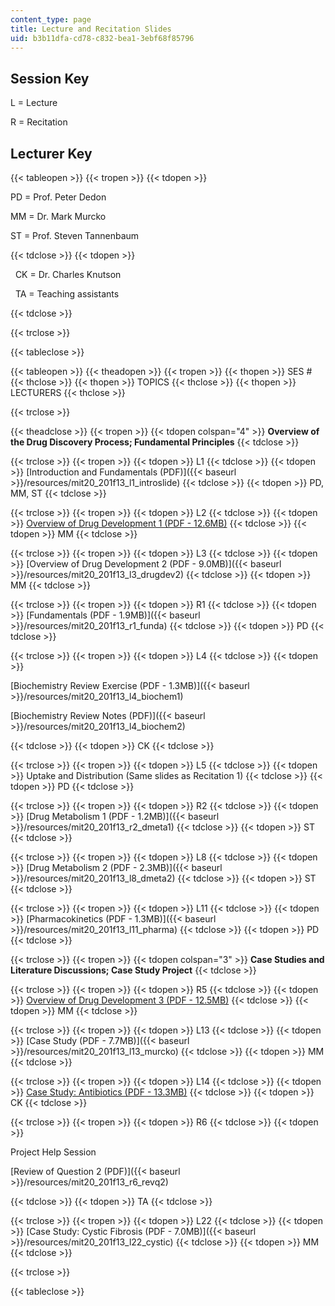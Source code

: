 ```yaml
---
content_type: page
title: Lecture and Recitation Slides
uid: b3b11dfa-cd78-c832-bea1-3ebf68f85796
---
```


Session Key
-----------

L = Lecture

R = Recitation

Lecturer Key
------------

{{< tableopen >}}
{{< tropen >}}
{{< tdopen >}}


PD = Prof. Peter Dedon

MM = Dr. Mark Murcko

ST = Prof. Steven Tannenbaum


{{< tdclose >}}
{{< tdopen >}}


  CK = Dr. Charles Knutson

  TA = Teaching assistants


{{< tdclose >}}

{{< trclose >}}

{{< tableclose >}}

{{< tableopen >}}
{{< theadopen >}}
{{< tropen >}}
{{< thopen >}}
SES #
{{< thclose >}}
{{< thopen >}}
TOPICS
{{< thclose >}}
{{< thopen >}}
LECTURERS
{{< thclose >}}

{{< trclose >}}

{{< theadclose >}}
{{< tropen >}}
{{< tdopen colspan="4" >}}
**Overview of the Drug Discovery Process; Fundamental Principles**
{{< tdclose >}}

{{< trclose >}}
{{< tropen >}}
{{< tdopen >}}
L1
{{< tdclose >}}
{{< tdopen >}}
[Introduction and Fundamentals (PDF)]({{< baseurl >}}/resources/mit20_201f13_l1_introslide)
{{< tdclose >}}
{{< tdopen >}}
PD, MM, ST
{{< tdclose >}}

{{< trclose >}}
{{< tropen >}}
{{< tdopen >}}
L2
{{< tdclose >}}
{{< tdopen >}}
[Overview of Drug Development 1 (PDF - 12.6MB)](/ans7870/20/20.201/F13/MIT20_201F13_L2_drugdev1.pdf)
{{< tdclose >}}
{{< tdopen >}}
MM
{{< tdclose >}}

{{< trclose >}}
{{< tropen >}}
{{< tdopen >}}
L3
{{< tdclose >}}
{{< tdopen >}}
[Overview of Drug Development 2 (PDF - 9.0MB)]({{< baseurl >}}/resources/mit20_201f13_l3_drugdev2)
{{< tdclose >}}
{{< tdopen >}}
MM
{{< tdclose >}}

{{< trclose >}}
{{< tropen >}}
{{< tdopen >}}
R1
{{< tdclose >}}
{{< tdopen >}}
[Fundamentals (PDF - 1.9MB)]({{< baseurl >}}/resources/mit20_201f13_r1_funda)
{{< tdclose >}}
{{< tdopen >}}
PD
{{< tdclose >}}

{{< trclose >}}
{{< tropen >}}
{{< tdopen >}}
L4
{{< tdclose >}}
{{< tdopen >}}


[Biochemistry Review Exercise (PDF - 1.3MB)]({{< baseurl >}}/resources/mit20_201f13_l4_biochem1)

[Biochemistry Review Notes (PDF)]({{< baseurl >}}/resources/mit20_201f13_l4_biochem2)


{{< tdclose >}}
{{< tdopen >}}
CK
{{< tdclose >}}

{{< trclose >}}
{{< tropen >}}
{{< tdopen >}}
L5
{{< tdclose >}}
{{< tdopen >}}
Uptake and Distribution (Same slides as Recitation 1)
{{< tdclose >}}
{{< tdopen >}}
PD
{{< tdclose >}}

{{< trclose >}}
{{< tropen >}}
{{< tdopen >}}
R2
{{< tdclose >}}
{{< tdopen >}}
[Drug Metabolism 1 (PDF - 1.2MB)]({{< baseurl >}}/resources/mit20_201f13_r2_dmeta1)
{{< tdclose >}}
{{< tdopen >}}
ST
{{< tdclose >}}

{{< trclose >}}
{{< tropen >}}
{{< tdopen >}}
L8
{{< tdclose >}}
{{< tdopen >}}
[Drug Metabolism 2 (PDF - 2.3MB)]({{< baseurl >}}/resources/mit20_201f13_l8_dmeta2)
{{< tdclose >}}
{{< tdopen >}}
ST
{{< tdclose >}}

{{< trclose >}}
{{< tropen >}}
{{< tdopen >}}
L11
{{< tdclose >}}
{{< tdopen >}}
[Pharmacokinetics (PDF - 1.3MB)]({{< baseurl >}}/resources/mit20_201f13_l11_pharma)
{{< tdclose >}}
{{< tdopen >}}
PD
{{< tdclose >}}

{{< trclose >}}
{{< tropen >}}
{{< tdopen colspan="3" >}}
**Case Studies and Literature Discussions; Case Study Project**
{{< tdclose >}}

{{< trclose >}}
{{< tropen >}}
{{< tdopen >}}
R5
{{< tdclose >}}
{{< tdopen >}}
[Overview of Drug Development 3 (PDF - 12.5MB)](/ans7870/20/20.201/F13/MIT20_201F13_R5_overdrug.pdf)
{{< tdclose >}}
{{< tdopen >}}
MM
{{< tdclose >}}

{{< trclose >}}
{{< tropen >}}
{{< tdopen >}}
L13
{{< tdclose >}}
{{< tdopen >}}
[Case Study (PDF - 7.7MB)]({{< baseurl >}}/resources/mit20_201f13_l13_murcko)
{{< tdclose >}}
{{< tdopen >}}
MM
{{< tdclose >}}

{{< trclose >}}
{{< tropen >}}
{{< tdopen >}}
L14
{{< tdclose >}}
{{< tdopen >}}
[Case Study: Antibiotics (PDF - 13.3MB)](/ans7870/20/20.201/F13/MIT20_201F13_L14_antibio.pdf)
{{< tdclose >}}
{{< tdopen >}}
CK
{{< tdclose >}}

{{< trclose >}}
{{< tropen >}}
{{< tdopen >}}
R6
{{< tdclose >}}
{{< tdopen >}}


Project Help Session

[Review of Question 2 (PDF)]({{< baseurl >}}/resources/mit20_201f13_r6_revq2)


{{< tdclose >}}
{{< tdopen >}}
TA
{{< tdclose >}}

{{< trclose >}}
{{< tropen >}}
{{< tdopen >}}
L22
{{< tdclose >}}
{{< tdopen >}}
[Case Study: Cystic Fibrosis (PDF - 7.0MB)]({{< baseurl >}}/resources/mit20_201f13_l22_cystic)
{{< tdclose >}}
{{< tdopen >}}
MM
{{< tdclose >}}

{{< trclose >}}

{{< tableclose >}}